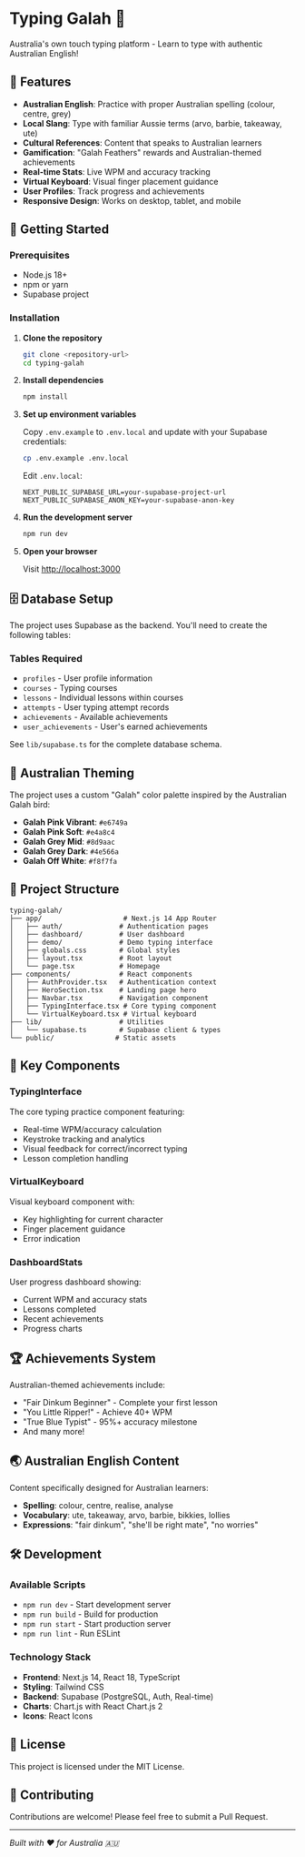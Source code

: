 # Typing Galah 🦜

Australia's own touch typing platform - Learn to type with authentic Australian English!

## 🌟 Features

- **Australian English**: Practice with proper Australian spelling (colour, centre, grey)
- **Local Slang**: Type with familiar Aussie terms (arvo, barbie, takeaway, ute)
- **Cultural References**: Content that speaks to Australian learners
- **Gamification**: "Galah Feathers" rewards and Australian-themed achievements
- **Real-time Stats**: Live WPM and accuracy tracking
- **Virtual Keyboard**: Visual finger placement guidance
- **User Profiles**: Track progress and achievements
- **Responsive Design**: Works on desktop, tablet, and mobile

## 🚀 Getting Started

### Prerequisites

- Node.js 18+
- npm or yarn
- Supabase project

### Installation

1. **Clone the repository**

   ```bash
   git clone <repository-url>
   cd typing-galah
   ```

2. **Install dependencies**

   ```bash
   npm install
   ```

3. **Set up environment variables**

   Copy `.env.example` to `.env.local` and update with your Supabase credentials:

   ```bash
   cp .env.example .env.local
   ```

   Edit `.env.local`:

   ```env
   NEXT_PUBLIC_SUPABASE_URL=your-supabase-project-url
   NEXT_PUBLIC_SUPABASE_ANON_KEY=your-supabase-anon-key
   ```

4. **Run the development server**

   ```bash
   npm run dev
   ```

5. **Open your browser**

   Visit [http://localhost:3000](http://localhost:3000)

## 🗄️ Database Setup

The project uses Supabase as the backend. You'll need to create the following tables:

### Tables Required

- `profiles` - User profile information
- `courses` - Typing courses
- `lessons` - Individual lessons within courses
- `attempts` - User typing attempt records
- `achievements` - Available achievements
- `user_achievements` - User's earned achievements

See `lib/supabase.ts` for the complete database schema.

## 🎨 Australian Theming

The project uses a custom "Galah" color palette inspired by the Australian Galah bird:

- **Galah Pink Vibrant**: `#e6749a`
- **Galah Pink Soft**: `#e4a8c4`
- **Galah Grey Mid**: `#8d9aac`
- **Galah Grey Dark**: `#4e566a`
- **Galah Off White**: `#f8f7fa`

## 📱 Project Structure

```
typing-galah/
├── app/                    # Next.js 14 App Router
│   ├── auth/              # Authentication pages
│   ├── dashboard/         # User dashboard
│   ├── demo/              # Demo typing interface
│   ├── globals.css        # Global styles
│   ├── layout.tsx         # Root layout
│   └── page.tsx           # Homepage
├── components/            # React components
│   ├── AuthProvider.tsx   # Authentication context
│   ├── HeroSection.tsx    # Landing page hero
│   ├── Navbar.tsx         # Navigation component
│   ├── TypingInterface.tsx # Core typing component
│   └── VirtualKeyboard.tsx # Virtual keyboard
├── lib/                   # Utilities
│   └── supabase.ts        # Supabase client & types
└── public/               # Static assets
```

## 🔑 Key Components

### TypingInterface

The core typing practice component featuring:

- Real-time WPM/accuracy calculation
- Keystroke tracking and analytics
- Visual feedback for correct/incorrect typing
- Lesson completion handling

### VirtualKeyboard  

Visual keyboard component with:

- Key highlighting for current character
- Finger placement guidance
- Error indication

### DashboardStats

User progress dashboard showing:

- Current WPM and accuracy stats
- Lessons completed
- Recent achievements
- Progress charts

## 🏆 Achievements System

Australian-themed achievements include:

- "Fair Dinkum Beginner" - Complete your first lesson
- "You Little Ripper!" - Achieve 40+ WPM
- "True Blue Typist" - 95%+ accuracy milestone
- And many more!

## 🌏 Australian English Content

Content specifically designed for Australian learners:

- **Spelling**: colour, centre, realise, analyse
- **Vocabulary**: ute, takeaway, arvo, barbie, bikkies, lollies
- **Expressions**: "fair dinkum", "she'll be right mate", "no worries"

## 🛠️ Development

### Available Scripts

- `npm run dev` - Start development server
- `npm run build` - Build for production
- `npm run start` - Start production server
- `npm run lint` - Run ESLint

### Technology Stack

- **Frontend**: Next.js 14, React 18, TypeScript
- **Styling**: Tailwind CSS
- **Backend**: Supabase (PostgreSQL, Auth, Real-time)
- **Charts**: Chart.js with React Chart.js 2
- **Icons**: React Icons

## 📄 License

This project is licensed under the MIT License.

## 🤝 Contributing

Contributions are welcome! Please feel free to submit a Pull Request.

---

*Built with ❤️ for Australia 🇦🇺*
